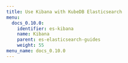 ```yaml
---
title: Use Kibana with KubeDB Elasticsearch
menu:
  docs_0.10.0:
    identifier: es-kibana
    name: Kibana
    parent: es-elasticsearch-guides
    weight: 55
menu_name: docs_0.10.0
---
```

